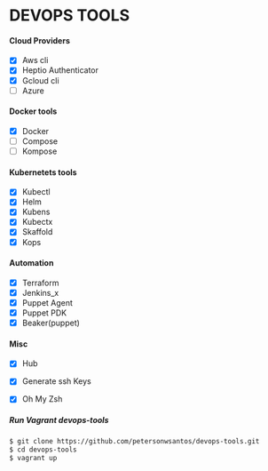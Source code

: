 # DEVOPS TOOLS


#### Cloud Providers
- [x] Aws cli
- [x] Heptio Authenticator
- [x] Gcloud cli
- [ ] Azure

#### Docker tools
- [x] Docker
- [ ] Compose
- [ ] Kompose

#### Kubernetets tools
- [x] Kubectl
- [x] Helm
- [x] Kubens
- [x] Kubectx
- [x] Skaffold
- [x] Kops

#### Automation 
- [x] Terraform
- [x] Jenkins_x
- [x] Puppet Agent
- [x] Puppet PDK
- [x] Beaker(puppet)

#### Misc
- [x] Hub
- [x] Generate ssh Keys
- [x] Oh My Zsh


##### Run Vagrant devops-tools
```bash
$ git clone https://github.com/petersonwsantos/devops-tools.git
$ cd devops-tools 
$ vagrant up
```